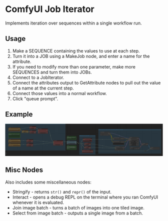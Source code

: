 # ComfyUI Job Iterator

Implements iteration over sequences within a single workflow run.

## Usage

1. Make a SEQUENCE containing the values to use at each step.
2. Turn it into a JOB using a MakeJob node, and enter a name for the attribute.
3. If you need to modify more than one parameter, make more SEQUENCES and turn them into JOBs.
4. Connect to a JobIterator.
5. Connect the attributes output to GetAttribute nodes to pull out the value of a name at the current step.
6. Connect those values into a normal workflow.
7. Click "queue prompt".

## Example

![workflow embedded](job-iterator-example.png)

## Misc Nodes

Also includes some miscellaneous nodes:

* Stringify - returns `str()` and `repr()` of the input.
* Interact - opens a debug REPL on the terminal where you ran ComfyUI whenever it is evaluated.
* Join image batch - turns a batch of images into one tiled image.
* Select from image batch - outputs a single image from a batch. 
